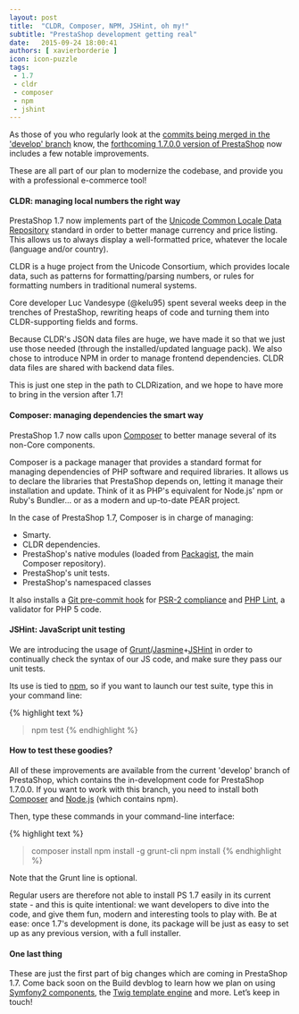 ```yaml
---
layout: post
title:  "CLDR, Composer, NPM, JSHint, oh my!"
subtitle: "PrestaShop development getting real"
date:   2015-09-24 18:00:41
authors: [ xavierborderie ]
icon: icon-puzzle
tags:
 - 1.7
 - cldr
 - composer
 - npm
 - jshint
---
```


As those of you who regularly look at the [commits being merged in the 'develop' branch](https://github.com/PrestaShop/PrestaShop/commits/develop) know, the [forthcoming 1.7.0.0 version of PrestaShop](http://build.prestashop.com/news/version-1-7-0-0-is-underway/) now includes a few notable improvements.

These are all part of our plan to modernize the codebase, and provide you with a professional e-commerce tool!


#### CLDR: managing local numbers the right way

PrestaShop 1.7 now implements part of the [Unicode Common Locale Data Repository](http://cldr.unicode.org/) standard in order to better manage currency and price listing. This allows us to always display a well-formatted price, whatever the locale (language and/or country).

CLDR is a huge project from the Unicode Consortium, which provides locale data, such as patterns for formatting/parsing numbers, or rules for formatting numbers in traditional numeral systems.

Core developer Luc Vandesype (@kelu95) spent several weeks deep in the trenches of PrestaShop, rewriting heaps of code and turning them into CLDR-supporting fields and forms.

Because CLDR's JSON data files are huge, we have made it so that we just use those needed (through the installed/updated language pack).
We also chose to introduce NPM in order to manage frontend dependencies. CLDR data files are shared with backend data files.

This is just one step in the path to CLDRization, and we hope to have more to bring in the version after 1.7!


#### Composer: managing dependencies the smart way

PrestaShop 1.7 now calls upon [Composer](https://getcomposer.org/) to better manage several of its non-Core components.

Composer is a package manager that provides a standard format for managing dependencies of PHP software and required libraries. It allows us to declare the libraries that PrestaShop depends on, letting it manage their installation and update. Think of it as PHP's equivalent for Node.js' npm or Ruby's Bundler... or as a modern and up-to-date PEAR project.

In the case of PrestaShop 1.7, Composer is in charge of managing:

* Smarty.
* CLDR dependencies.
* PrestaShop's native modules (loaded from [Packagist](https://packagist.org/), the main Composer repository).
* PrestaShop's unit tests.
* PrestaShop's namespaced classes

It also installs a [Git pre-commit hook](http://git-scm.com/docs/githooks) for [PSR-2 compliance](http://build.prestashop.com/news/prestashop-moves-to-psr-2/) and [PHP Lint](http://www.icosaedro.it/phplint/), a validator for PHP 5 code.


#### JSHint: JavaScript unit testing

We are introducing the usage of [Grunt](http://gruntjs.com/)/[Jasmine](http://jasmine.github.io/)+[JSHint](http://jshint.com/) in order to continually check the syntax of our JS code, and make sure they pass our unit tests.

Its use is tied to [npm](https://www.npmjs.com/), so if you want to launch our test suite, type this in your command line:

{% highlight text %}
> npm test
{% endhighlight %}

#### How to test these goodies?

All of these improvements are available from the current 'develop' branch of PrestaShop, which contains the in-development code for PrestaShop 1.7.0.0. If you want to work with this branch, you need to install both [Composer](https://getcomposer.org/) and [Node.js](https://nodejs.org/en/) (which contains npm).

Then, type these commands in your command-line interface:

{% highlight text %}
> composer install
> npm install -g grunt-cli
> npm install
{% endhighlight %}

Note that the Grunt line is optional.

Regular users are therefore not able to install PS 1.7 easily in its current state - and this is quite intentional: we want developers to dive into the code, and give them fun, modern and interesting tools to play with. Be at ease: once 1.7's development is done, its package will be just as easy to set up as any previous version, with a full installer.

#### One last thing

These are just the first part of big changes which are coming in PrestaShop 1.7. Come back soon on the Build devblog to learn how we plan on using [Symfony2 components](http://symfony.com/components), the [Twig template engine](http://twig.sensiolabs.org/) and more. Let’s keep in touch!
